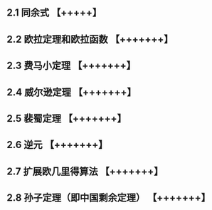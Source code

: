 ## 2.1 同余式 【+++++】

## 2.2 欧拉定理和欧拉函数 【+++++++】

## 2.3 费马小定理 【+++++++】

## 2.4 威尔逊定理 【+++++++】

## 2.5 裴蜀定理 【+++++++】

## 2.6 逆元 【+++++++】

## 2.7 扩展欧几里得算法 【+++++++】

## 2.8 孙子定理（即中国剩余定理） 【+++++++】